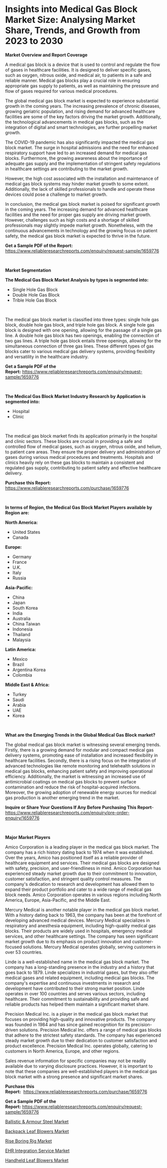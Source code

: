 <p><h1>Insights into Medical Gas Block Market Size: Analysing Market Share, Trends, and Growth from 2023 to 2030</h1></p><p><strong>Market Overview and Report Coverage</strong></p>
<p><p>A medical gas block is a device that is used to control and regulate the flow of gases in healthcare facilities. It is designed to deliver specific gases, such as oxygen, nitrous oxide, and medical air, to patients in a safe and reliable manner. Medical gas blocks play a crucial role in ensuring appropriate gas supply to patients, as well as maintaining the pressure and flow of gases required for various medical procedures.</p><p>The global medical gas block market is expected to experience substantial growth in the coming years. The increasing prevalence of chronic diseases, growing geriatric population, and rising demand for advanced healthcare facilities are some of the key factors driving the market growth. Additionally, the technological advancements in medical gas blocks, such as the integration of digital and smart technologies, are further propelling market growth.</p><p>The COVID-19 pandemic has also significantly impacted the medical gas block market. The surge in hospital admissions and the need for enhanced respiratory support have led to an increased demand for medical gas blocks. Furthermore, the growing awareness about the importance of adequate gas supply and the implementation of stringent safety regulations in healthcare settings are contributing to the market growth.</p><p>However, the high cost associated with the installation and maintenance of medical gas block systems may hinder market growth to some extent. Additionally, the lack of skilled professionals to handle and operate these devices could pose a challenge to market growth.</p><p>In conclusion, the medical gas block market is poised for significant growth in the coming years. The increasing demand for advanced healthcare facilities and the need for proper gas supply are driving market growth. However, challenges such as high costs and a shortage of skilled professionals may slightly impede market growth. Nonetheless, with the continuous advancements in technology and the growing focus on patient safety, the medical gas block market is expected to thrive in the future.</p></p>
<p><strong>Get a Sample PDF of the Report:</strong> <a href="https://www.reliableresearchreports.com/enquiry/request-sample/1659776">https://www.reliableresearchreports.com/enquiry/request-sample/1659776</a></p>
<p>&nbsp;</p>
<p><strong>Market Segmentation</strong></p>
<p><strong>The Medical Gas Block Market Analysis by types is segmented into:</strong></p>
<p><ul><li>Single Hole Gas Block</li><li>Double Hole Gas Block</li><li>Trible Hole Gas Block</li></ul></p>
<p>&nbsp;</p>
<p><p>The medical gas block market is classified into three types: single hole gas block, double hole gas block, and triple hole gas block. A single hole gas block is designed with one opening, allowing for the passage of a single gas line. A double hole gas block has two openings, enabling the connection of two gas lines. A triple hole gas block entails three openings, allowing for the simultaneous connection of three gas lines. These different types of gas blocks cater to various medical gas delivery systems, providing flexibility and versatility in the healthcare industry.</p></p>
<p><strong>Get a Sample PDF of the Report:</strong>&nbsp;<a href="https://www.reliableresearchreports.com/enquiry/request-sample/1659776">https://www.reliableresearchreports.com/enquiry/request-sample/1659776</a></p>
<p>&nbsp;</p>
<p><strong>The Medical Gas Block Market Industry Research by Application is segmented into:</strong></p>
<p><ul><li>Hospital</li><li>Clinic</li></ul></p>
<p>&nbsp;</p>
<p><p>The medical gas block market finds its application primarily in the hospital and clinic sectors. These blocks are crucial in providing a safe and controlled flow of medical gases, such as oxygen, nitrous oxide, and helium, to patient care areas. They ensure the proper delivery and administration of gases during various medical procedures and treatments. Hospitals and clinics heavily rely on these gas blocks to maintain a consistent and regulated gas supply, contributing to patient safety and effective healthcare delivery.</p></p>
<p><strong>Purchase this Report:</strong>&nbsp; <a href="https://www.reliableresearchreports.com/purchase/1659776">https://www.reliableresearchreports.com/purchase/1659776</a></p>
<p>&nbsp;</p>
<p><strong>In terms of Region, the Medical Gas Block Market Players available by Region are:</strong></p>
<p>
    <p> <strong> North America: </strong>
        <ul>
            <li>United States</li>
            <li>Canada</li>
        </ul>
        </p> 
    <p> <strong> Europe: </strong>
        <ul>
            <li>Germany</li>
            <li>France</li>
            <li>U.K.</li>
            <li>Italy</li>
            <li>Russia</li>
        </ul>
        </p> 
    <p> <strong> Asia-Pacific: </strong>
        <ul>
            <li>China</li>
            <li>Japan</li>
            <li>South Korea</li>
            <li>India</li>
            <li>Australia</li>
            <li>China Taiwan</li>
            <li>Indonesia</li>
            <li>Thailand</li>
            <li>Malaysia</li>
        </ul>
        </p> 
    <p> <strong> Latin America: </strong>
        <ul>
            <li>Mexico</li>
            <li>Brazil</li>
            <li>Argentina Korea</li>
            <li>Colombia</li>
        </ul>
        </p> 
    <p> <strong> Middle East & Africa: </strong>
        <ul>
            <li>Turkey</li>
            <li>Saudi</li>
            <li>Arabia</li>
            <li>UAE</li>
            <li>Korea</li>
        </ul>
    </p>
    </p>
<p>&nbsp;</p>
<p><strong>What are the Emerging Trends in the Global Medical Gas Block market?</strong></p>
<p><p>The global medical gas block market is witnessing several emerging trends. Firstly, there is a growing demand for modular and compact medical gas delivery systems, promoting ease of installation and increased flexibility in healthcare facilities. Secondly, there is a rising focus on the integration of advanced technologies like remote monitoring and telehealth solutions in medical gas blocks, enhancing patient safety and improving operational efficiency. Additionally, the market is witnessing an increased use of antimicrobial coatings on medical gas blocks to prevent surface contamination and reduce the risk of hospital-acquired infections. Moreover, the growing adoption of renewable energy sources for medical gas production is another emerging trend in the market.</p></p>
<p><strong>Inquire or Share Your Questions If Any Before Purchasing This Report</strong>- <a href="https://www.reliableresearchreports.com/enquiry/pre-order-enquiry/1659776">https://www.reliableresearchreports.com/enquiry/pre-order-enquiry/1659776</a></p>
<p>&nbsp;</p>
<p><strong>Major Market Players</strong></p>
<p><p>Amico Corporation is a leading player in the medical gas block market. The company has a rich history dating back to 1974 when it was established. Over the years, Amico has positioned itself as a reliable provider of healthcare equipment and services. Their medical gas blocks are designed with safety, precision, and user-friendliness in mind. Amico Corporation has experienced steady market growth due to their commitment to innovation, customer satisfaction, and stringent quality control measures. The company's dedication to research and development has allowed them to expand their product portfolio and cater to a wide range of medical gas block needs. Amico Corporation operates in various regions including North America, Europe, Asia-Pacific, and the Middle East.</p><p>Mercury Medical is another notable player in the medical gas block market. With a history dating back to 1963, the company has been at the forefront of developing advanced medical devices. Mercury Medical specializes in respiratory and anesthesia equipment, including high-quality medical gas blocks. Their products are widely used in hospitals, emergency medical services, and other healthcare settings. The company has seen significant market growth due to its emphasis on product innovation and customer-focused solutions. Mercury Medical operates globally, serving customers in over 53 countries.</p><p>Linde is a well-established name in the medical gas block market. The company has a long-standing presence in the industry and a history that goes back to 1879. Linde specializes in industrial gases, but they also offer medical gases and related equipment, including medical gas blocks. The company's expertise and continuous investments in research and development have contributed to their strong market position. Linde operates in over 100 countries and serves various sectors, including healthcare. Their commitment to sustainability and providing safe and reliable products has helped them maintain a significant market share.</p><p>Precision Medical Inc. is a player in the medical gas block market that focuses on providing high-quality and innovative products. The company was founded in 1984 and has since gained recognition for its precision-driven solutions. Precision Medical Inc. offers a range of medical gas blocks that adhere to the strictest safety standards. The company has experienced steady market growth due to their dedication to customer satisfaction and product excellence. Precision Medical Inc. operates globally, catering to customers in North America, Europe, and other regions.</p><p>Sales revenue information for specific companies may not be readily available due to varying disclosure practices. However, it is important to note that these companies are well-established players in the medical gas block market with a strong presence and significant market shares.</p></p>
<p><strong>Purchase this Report:</strong>&nbsp;&nbsp;<a href="https://www.reliableresearchreports.com/purchase/1659776">https://www.reliableresearchreports.com/purchase/1659776</a></p>
<p></p>
<p><strong>Get a Sample PDF of the Report:</strong>&nbsp;<a href="https://www.reliableresearchreports.com/enquiry/request-sample/1659776">https://www.reliableresearchreports.com/enquiry/request-sample/1659776</a></p>
<p><p><a href="https://www.linkedin.com/pulse/ballistic-amp-armour-steel-market-size-share/">Ballistic & Armour Steel Market</a></p><p><a href="https://medium.com/@bethhermann2023/backpack-leaf-blowers-market-size-growth-forecast-2023-2030-f909da5ee929">Backpack Leaf Blowers Market</a></p><p><a href="https://www.linkedin.com/pulse/rise-boring-rig-market-research-report-unlocks-analysis/">Rise Boring Rig Market</a></p><p><a href="https://github.com/lbird53714/Market-Research-Report-List-1/blob/main/ehr-integration-service-market.md">EHR Integration Service Market</a></p><p><a href="https://medium.com/@robinrathi2023/handheld-leaf-blowers-market-size-growth-forecast-2023-2030-a5fcb236ac42">Handheld Leaf Blowers Market</a></p></p>